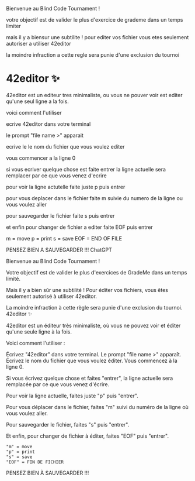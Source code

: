 Bienvenue au Blind Code Tournament !

votre objectif est de valider le plus d'exercice de grademe dans un temps limiter

mais il y a biensur une subtilite !
pour editer vos fichier vous etes seulement autoriser a utiliser 42editor

la moindre infraction a cette regle sera punie d'une exclusion du tournoi


# 42editor ✨

42editor est un editeur tres minimaliste, ou vous ne pouver voir est editer qu'une seul ligne a la fois.

voici comment l'utiliser

ecrive 42editor dans votre terminal

le prompt "file name >" apparait

ecrive le le nom du fichier que vous voulez editer

vous commencer a la ligne 0 

si vous ecriver quelque chose est faite entrer la ligne actuelle sera remplacer par ce que vous venez d'ecrire

pour voir la ligne actutelle faite juste p puis entrer

pour vous deplacer dans le fichier faite m suivie du numero de la ligne ou vous voulez aller

pour sauvegarder le fichier faite s puis entrer

et enfin pour changer de fichier a editer faite EOF puis entrer

m     = move
p     = print
s     = save
EOF   = END OF FILE

PENSEZ BIEN A SAUVEGARDER !!!
ChatGPT

Bienvenue au Blind Code Tournament !

Votre objectif est de valider le plus d'exercices de GradeMe dans un temps limité.

Mais il y a bien sûr une subtilité !
Pour éditer vos fichiers, vous êtes seulement autorisé à utiliser 42editor.

La moindre infraction à cette règle sera punie d'une exclusion du tournoi.
42editor ✨

42editor est un éditeur très minimaliste, où vous ne pouvez voir et éditer qu'une seule ligne à la fois.

Voici comment l'utiliser :

Écrivez "42editor" dans votre terminal.
Le prompt "file name >" apparaît.
Écrivez le nom du fichier que vous voulez éditer.
Vous commencez à la ligne 0.

Si vous écrivez quelque chose et faites "entrer", la ligne actuelle sera remplacée par ce que vous venez d'écrire.

Pour voir la ligne actuelle, faites juste "p" puis "entrer".

Pour vous déplacer dans le fichier, faites "m" suivi du numéro de la ligne où vous voulez aller.

Pour sauvegarder le fichier, faites "s" puis "entrer".

Et enfin, pour changer de fichier à éditer, faites "EOF" puis "entrer".

    "m" = move
    "p" = print
    "s" = save
    "EOF" = FIN DE FICHIER

PENSEZ BIEN À SAUVEGARDER !!!
